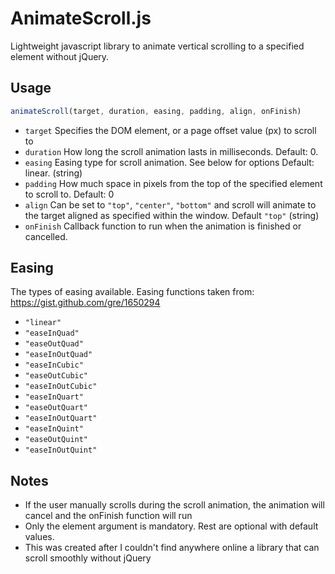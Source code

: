 AnimateScroll.js
=====================
Lightweight javascript library to animate vertical scrolling to a specified element without jQuery.

## Usage
```javascript
animateScroll(target, duration, easing, padding, align, onFinish)
```
- ```target``` Specifies the DOM element, or a page offset value (px) to scroll to
- ```duration``` How long the scroll animation lasts in milliseconds. Default: 0.
- ```easing``` Easing type for scroll animation. See below for options Default: linear. (string)
- ```padding``` How much space in pixels from the top of the specified element to scroll to. Default: 0
- ```align``` Can be set to `"top"`, `"center"`, `"bottom"` and scroll will animate to the target aligned as specified within the window. Default `"top"` (string)
- ```onFinish``` Callback function to run when the animation is finished or cancelled.

## Easing
The types of easing available. Easing functions taken from: https://gist.github.com/gre/1650294
- ```"linear"```
- ```"easeInQuad"```
- ```"easeOutQuad"```
- ```"easeInOutQuad"```
- ```"easeInCubic"```
- ```"easeOutCubic"```
- ```"easeInOutCubic"```
- ```"easeInQuart"```
- ```"easeOutQuart"```
- ```"easeInOutQuart"```
- ```"easeInQuint"```
- ```"easeOutQuint"```
- ```"easeInOutQuint"```

## Notes
- If the user manually scrolls during the scroll animation, the animation will cancel and the onFinish function will run
- Only the element argument is mandatory. Rest are optional with default values.
- This was created after I couldn't find anywhere online a library that can scroll smoothly without jQuery
